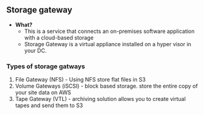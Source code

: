 ## Storage gateway
  - **What?**
    - This is a service that connects an on-premises software application with a cloud-based storage
    - Storage Gateway is a virtual appliance installed on a hyper visor in your DC.
    
### Types of storage gatways
  1. File Gateway (NFS)
    - Using NFS store flat files in S3
  2. Volume Gateways (iSCSI)
    - block based storage. store the entire copy of your site data on AWS
  3. Tape Gateway (VTL)
    -  archiving solution allows you to create virtual tapes and send them to S3
